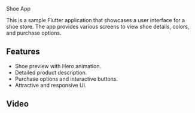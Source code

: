  Shoe App

This is a sample Flutter application that showcases a user interface for a shoe store. The app provides various screens to view shoe details, colors, and purchase options.

## Features

- Shoe preview with Hero animation.
- Detailed product description.
- Purchase options and interactive buttons.
- Attractive and responsive UI.


## Video

